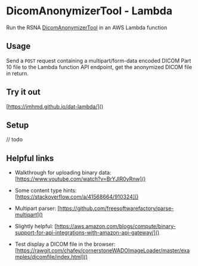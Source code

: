 # DicomAnonymizerTool - Lambda

Run the RSNA [DicomAnonymizerTool](https://github.com/johnperry/DicomAnonymizerTool) in an AWS Lambda function

## Usage
Send a `POST` request containing a multipart/form-data encoded DICOM Part 10 file to the Lambda function API endpoint, get the anonymized DICOM file in return.

## Try it out
[https://jmhmd.github.io/dat-lambda/]()

## Setup
// todo

## Helpful links

- Walkthrough for uploading binary data: [https://www.youtube.com/watch?v=BrYJlR0yRnw]()

- Some content type hints: [https://stackoverflow.com/a/41568664/910324]()

- Multipart parser: [https://github.com/freesoftwarefactory/parse-multipart]()

- Slightly helpful: [https://aws.amazon.com/blogs/compute/binary-support-for-api-integrations-with-amazon-api-gateway/]()

- Test display a DICOM file in the browser: [https://rawgit.com/chafey/cornerstoneWADOImageLoader/master/examples/dicomfile/index.html]()
